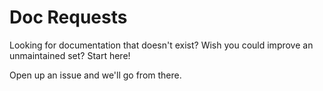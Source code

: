 # Doc Requests

Looking for documentation that doesn't exist? Wish you could improve an unmaintained set? Start here!

Open up an issue and we'll go from there.
